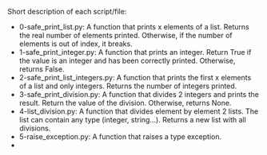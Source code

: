 Short description of each script/file:
+ 0-safe_print_list.py: A  function that prints x elements of a list. Returns the real number of elements printed. Otherwise, if the number of elements is out of index, it breaks.
+ 1-safe_print_integer.py: A function that prints an integer. Return True if the value is an integer and has been correctly printed. Otherwise, returns False.
+ 2-safe_print_list_integers.py: A function that prints the first x elements of a list and only integers. Returns the number of integers printed.
+ 3-safe_print_division.py: A function that divides 2 integers and prints the result. Return the value of the division. Otherwise, returns None.
+ 4-list_division.py: A function that divides element by element 2 lists. The list can contain any type (integer, string...). Returns a new list with all divisions.
+ 5-raise_exception.py: A function that raises a type exception.
+
